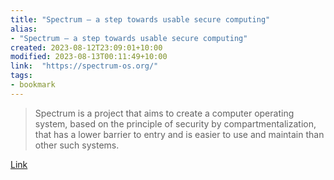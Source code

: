 ```yaml
---
title: "Spectrum — a step towards usable secure computing"
alias:
- "Spectrum — a step towards usable secure computing"
created: 2023-08-12T23:09:01+10:00
modified: 2023-08-13T00:11:49+10:00
link:  "https://spectrum-os.org/"
tags:
- bookmark
---
```


> Spectrum is a project that aims to create a computer operating system, based on the principle of security by compartmentalization, that has a lower barrier to entry and is easier to use and maintain than other such systems.

[Link](https://spectrum-os.org/)


